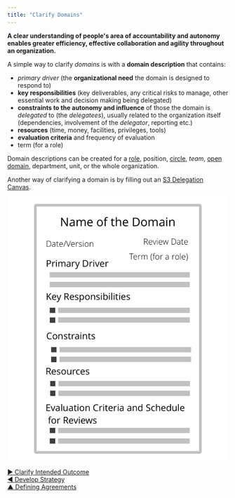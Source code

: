 ```yaml
---
title: "Clarify Domains"
---
```



**A clear understanding of people's area of accountability and autonomy enables greater efficiency, effective collaboration and agility throughout an organization.**

A simple way to clarify <dfn data-info="Domain: A distinct area of influence, activity and decision making within an organization.">domains</dfn> is with a **domain description** that contains:

-   <dfn data-info="Primary Driver: The primary driver for a domain is the main driver that people who account for that domain respond to.">primary driver</dfn> (the **organizational need** the domain is designed to respond to)
-   **key responsibilities** (key deliverables, any critical risks to manage, other essential work and decision making being delegated)
-   **constraints to the autonomy and influence** of those the domain is <dfn data-info="Delegation: The grant of authority by one party (the delegator) to another (the delegatee) to account for a domain, (i.e. to do certain things and/or to make certain decisions) for which the delegator maintains overall accountability.">delegated</dfn> to (the _delegatees_), usually related to the organization itself (dependencies, involvement of the <dfn data-info="Delegator: An individual or group delegating a domain to other(s) to be accountable for.">delegator</dfn>, reporting etc.)
-   **resources** (time, money, facilities, privileges, tools)
-   **evaluation criteria** and frequency of evaluation
-   term (for a role)

Domain descriptions can be created for a [role](role.html), position, [circle](circle.html), <dfn data-info="Team: A group of people collaborating toward a shared driver (or objective).">team</dfn>, [open domain](open-domain.html), department, unit, or the whole organization.

Another way of clarifying a domain is by filling out an [S3 Delegation Canvas](http://s3canvas.sociocracy30.org/s3-delegation-canvas.html).

![A template for domain descriptions](img/templates/domain-description-template.png)


[&#9654; Clarify Intended Outcome](clarify-intended-outcome.html)<br/>[&#9664; Develop Strategy](develop-strategy.html)<br/>[&#9650; Defining Agreements](defining-agreements.html)

